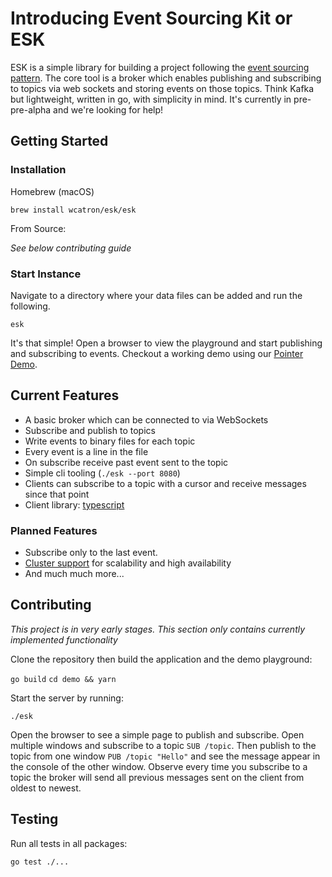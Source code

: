 # Introducing Event Sourcing Kit or ESK

ESK is a simple library for building a project following the [event sourcing pattern](https://martinfowler.com/eaaDev/EventSourcing.html). The core tool is a broker which enables publishing and subscribing to topics via web sockets and storing events on those topics. Think Kafka but lightweight, written in go, with simplicity in mind. It's currently in pre-pre-alpha and we're looking for help!

## Getting Started

### Installation

Homebrew (macOS)

```
brew install wcatron/esk/esk
```

From Source: 

*See below contributing guide*

### Start Instance

Navigate to a directory where your data files can be added and run the following.

```
esk
```

It's that simple! Open a browser to view the playground and start publishing and subscribing to events. Checkout a working demo using our [Pointer Demo](https://github.com/wcatron/esk-pointer-demo).

## Current Features

- A basic broker which can be connected to via WebSockets
- Subscribe and publish to topics
- Write events to binary files for each topic
- Every event is a line in the file
- On subscribe receive past event sent to the topic
- Simple cli tooling (`./esk --port 8080`)
- Clients can subscribe to a topic with a cursor and receive messages since that point
- Client library: [typescript](https://github.com/wcatron/esk-client-typescript)

### Planned Features

- Subscribe only to the last event.
- [Cluster support](./ClusterSupport.md) for scalability and high availability
- And much much more...

## Contributing

*This project is in very early stages. This section only contains currently implemented functionality*

Clone the repository then build the application and the demo playground:

`go build`
`cd demo && yarn`

Start the server by running:

`./esk`

Open the browser to see a simple page to publish and subscribe. Open multiple windows and subscribe to a topic `SUB /topic`. Then publish to the topic from one window `PUB /topic "Hello"` and see the message appear in the console of the other window. Observe every time you subscribe to a topic the broker will send all previous messages sent on the client from oldest to newest.

## Testing

Run all tests in all packages:

`go test ./...`
